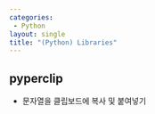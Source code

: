 ```yaml
---
categories: 
 - Python
layout: single
title: "(Python) Libraries"
---
```


## <b>pyperclip</b>

* 문자열을 클립보드에 복사 및 붙여넣기
